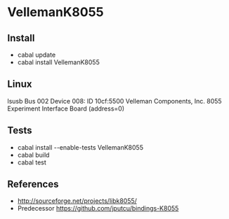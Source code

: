 
VellemanK8055
=============

Install
-------

* cabal update
* cabal install VellemanK8055



Linux
-----

lsusb
Bus 002 Device 008: ID 10cf:5500 Velleman Components, Inc. 8055 Experiment Interface Board (address=0)



Tests
-----

* cabal install --enable-tests VellemanK8055
* cabal build
* cabal test



References
----------

* http://sourceforge.net/projects/libk8055/
* Predecessor https://github.com/jputcu/bindings-K8055

